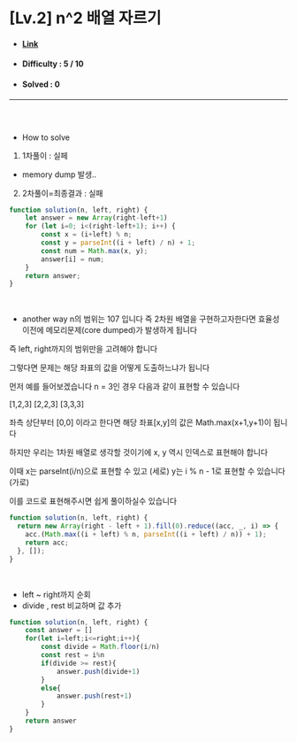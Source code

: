 # [Lv.2] n^2 배열 자르기 
* #### [Link](https://school.programmers.co.kr/learn/courses/30/lessons/87390)
* #### Difficulty : 5 / 10  
* #### Solved : 0

<hr />

```js

```

<br />

* How to solve
1. 1차풀이 : 실페
* memory dump 발생.. 
2. 2차풀이=최종결과 : 실패 
```js
function solution(n, left, right) {
    let answer = new Array(right-left+1)
    for (let i=0; i<(right-left+1); i++) {
        const x = (i+left) % n;
        const y = parseInt((i + left) / n) + 1;
        const num = Math.max(x, y);
        answer[i] = num;
    }
    return answer;
}
```

<br/> 

* another way
n의 범위는 107 입니다 즉 2차원 배열을 구현하고자한다면 효율성 이전에 메모리문제(core dumped)가 발생하게 됩니다

즉 left, right까지의 범위만을 고려해야 합니다

그렇다면 문제는 해당 좌표의 값을 어떻게 도출하느냐가 됩니다

먼저 예를 들어보겠습니다 n = 3인 경우 다음과 같이 표현할 수 있습니다

[1,2,3]
[2,2,3]
[3,3,3]

좌측 상단부터 [0,0] 이라고 한다면 해당 좌표[x,y]의 값은 Math.max(x+1,y+1)이 됩니다

하지만 우리는 1차원 배열로 생각할 것이기에 x, y 역시 인덱스로 표현해야 합니다

이때 x는 parseInt(i/n)으로 표현할 수 있고 (세로)
y는 i % n - 1로 표현할 수 있습니다 (가로)

이를 코드로 표현해주시면 쉽게 풀이하실수 있습니다
```js
function solution(n, left, right) {
  return new Array(right - left + 1).fill(0).reduce((acc, _, i) => {
    acc.(Math.max((i + left) % n, parseInt((i + left) / n)) + 1);
    return acc;
  }, []);
}
```

<br />

* left ~ right까지 순회
* divide , rest 비교하며 값 추가
```js
function solution(n, left, right) {
    const answer = []
    for(let i=left;i<=right;i++){
        const divide = Math.floor(i/n)
        const rest = i%n
        if(divide >= rest){
            answer.push(divide+1)
        }
        else{
            answer.push(rest+1)
        }
    }
    return answer
}
```